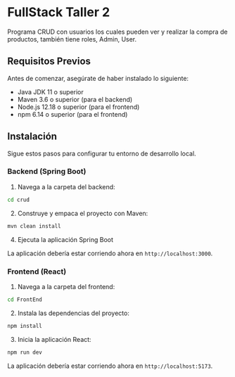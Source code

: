 # FullStack Taller 2

Programa CRUD con usuarios los cuales pueden ver y realizar la compra de productos, también tiene roles, Admin, User.

## Requisitos Previos

Antes de comenzar, asegúrate de haber instalado lo siguiente:
- Java JDK 11 o superior
- Maven 3.6 o superior (para el backend)
- Node.js 12.18 o superior (para el frontend)
- npm 6.14 o superior (para el frontend)

## Instalación

Sigue estos pasos para configurar tu entorno de desarrollo local.

### Backend (Spring Boot)

1. Navega a la carpeta del backend:
```bash
cd crud
```
2. Construye y empaca el proyecto con Maven:
```bash
mvn clean install
```

4. Ejecuta la aplicación Spring Boot

La aplicación debería estar corriendo ahora en `http://localhost:3000`.

### Frontend (React)

1. Navega a la carpeta del frontend:
```bash
cd FrontEnd
```

2. Instala las dependencias del proyecto:
```bash
npm install
```

3. Inicia la aplicación React:
```bash
npm run dev
```
La aplicación debería estar corriendo ahora en `http://localhost:5173`.
